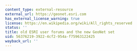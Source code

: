 ```yaml
---
content_type: external-resource
external_url: https://geonet.esri.com
has_external_license_warning: true
license: https://en.wikipedia.org/wiki/All_rights_reserved
status: ''
title: old ESRI user forums and the new GeoNet set
uid: 56376219-3922-4cf2-954a-f75963122425
wayback_url: ''
---
```

